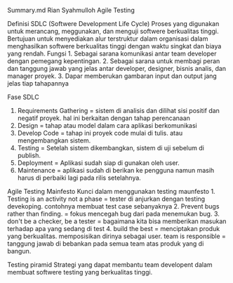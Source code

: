 Summary.md
Rian Syahmulloh
Agile Testing

Definisi SDLC (Softwere Development Life Cycle)
    Proses yang digunakan untuk merancang, meggunakan, dan menguji softwere berkualitas tinggi. Bertujuan untuk menyediakan alur terstruktur dalam organisasi dalam menghasilkan softwere berkualitas tinggi dengan waktu singkat dan biaya yang rendah.
        Fungsi 
        1. Sebagai sarana komunikasi antar team developer dengan pemegang kepentingan.
        2. Sebagai sarana untuk membagi peran dan tanggung jawab yang jelas antar developer, designer, bisnis analis, dan manager proyek.
        3. Dapar memberukan gambaran input dan output jang jelas tiap tahapannya

Fase SDLC
   1. Requirements Gathering = sistem di analisis dan dilihat sisi positif dan negatif proyek. hal ini berkaitan dengan tahap perencanaan
   2. Design = tahap atau model dalam cara aplikasi berkomunikasi
   3. Develop Code = tahap ini proyek code mulai di tulis. atau mengembangkan sistem.
   4. Testing = Setelah sistem dikembangkan, sistem di uji sebelum di publish.
   5. Deployment = Aplikasi sudah siap di gunakan oleh user.
   6. Maintenance = aplikasi sudah di berikan ke pengguna namun masih harus di perbaiki lagi pada rilis setelahnya.

Agile Testing Mainfesto
    Kunci dalam menggunakan testing maunfesto
    1. Testing is an activity not a phase = tester di anjurkan dengan testing devekoping. contohnya membuat test case sebanyaknya
    2. Prevent bugs rather than finding. = fokus mencegah bug dari pada menemukan bug. 
    3. don't be a checker, be a tester = bagaimana kita bisa memberikan masukan terhadap apa yang sedang di test
    4. build the best = menciptakan produk yang berkualitas. memposisikan dirinya sebagai user.
    team is responsible = tanggung jawab di bebankan pada semua team atas produk yang di bangun.
    
Testing piramid
    Strategi yang dapat membantu team developent dalam membuat softwere testing yang berkualitas tinggi.